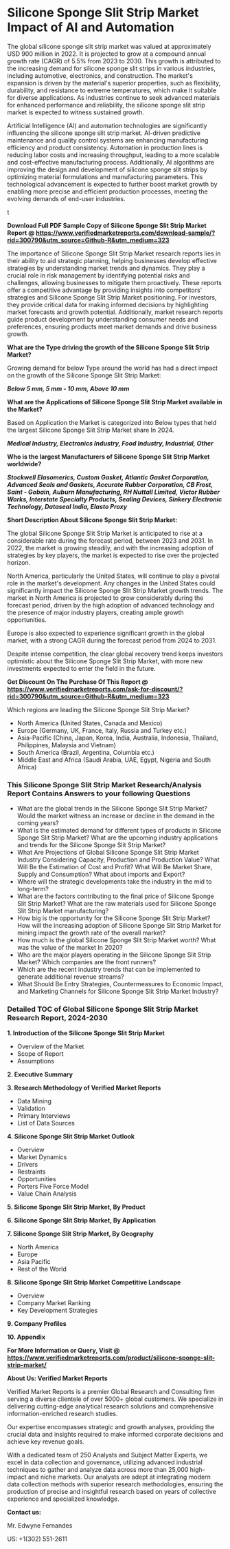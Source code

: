 <meta name="title" content="Global Silicone Sponge Slit Strip Market Impact of AI and Automation"><meta name="description" content="The global silicone sponge slit strip market was valued at approximately USD 900 million in 2022. It is projected to grow at a compound annual growth rate (CAGR) of 5."><meta name="title" content="Silicone Sponge Slit Strip Market Size, Share, Scope, Trends, Growth, Opportunities, Analysis, Forecast"><h1>Silicone Sponge Slit Strip Market Impact of AI and Automation</h1><p>The global silicone sponge slit strip market was valued at approximately USD 900 million in 2022. It is projected to grow at a compound annual growth rate (CAGR) of 5.5% from 2023 to 2030. This growth is attributed to the increasing demand for silicone sponge slit strips in various industries, including automotive, electronics, and construction. The market's expansion is driven by the material's superior properties, such as flexibility, durability, and resistance to extreme temperatures, which make it suitable for diverse applications. As industries continue to seek advanced materials for enhanced performance and reliability, the silicone sponge slit strip market is expected to witness sustained growth.</p><p>Artificial Intelligence (AI) and automation technologies are significantly influencing the silicone sponge slit strip market. AI-driven predictive maintenance and quality control systems are enhancing manufacturing efficiency and product consistency. Automation in production lines is reducing labor costs and increasing throughput, leading to a more scalable and cost-effective manufacturing process. Additionally, AI algorithms are improving the design and development of silicone sponge slit strips by optimizing material formulations and manufacturing parameters. This technological advancement is expected to further boost market growth by enabling more precise and efficient production processes, meeting the evolving demands of end-user industries.</p>t</p><p id="" class=""><strong>Download Full PDF Sample Copy of Silicone Sponge Slit Strip Market Report @ <a href="https://www.verifiedmarketreports.com/download-sample/?rid=300790&utm_source=Github-R&utm_medium=323" target="_blank">https://www.verifiedmarketreports.com/download-sample/?rid=300790&utm_source=Github-R&utm_medium=323</a></strong></p><p>The importance of&nbsp;Silicone Sponge Slit Strip Market research reports lies in their ability to aid strategic planning, helping businesses develop effective strategies by understanding market trends and dynamics. They play a crucial role in risk management by identifying potential risks and challenges, allowing businesses to mitigate them proactively. These reports offer a competitive advantage by providing insights into competitors' strategies and Silicone Sponge Slit Strip Market positioning. For investors, they provide critical data for making informed decisions by highlighting market forecasts and growth potential. Additionally, market research reports guide product development by understanding consumer needs and preferences, ensuring products meet market demands and drive business growth.</p><p><strong>What are the&nbsp;Type driving the growth of the Silicone Sponge Slit Strip Market?</strong></p><p id="" class="">Growing demand for below Type around the world has had a direct impact on the growth of the Silicone Sponge Slit Strip Market:</p><em><strong>Below 5 mm, 5 mm - 10 mm, Above 10 mm</strong></em></p><strong>What are the&nbsp;Applications&nbsp;of Silicone Sponge Slit Strip Market available in the Market?</strong></p><p id="" class="">Based on Application the Market is categorized into Below types that held the largest Silicone Sponge Slit Strip Market share In 2024.</p><em><strong>Medical Industry, Electronics Industry, Food Industry, Industrial, Other</strong></em></p><strong>Who is the largest Manufacturers of Silicone Sponge Slit Strip Market worldwide?</strong></p><p><em><strong>Stockwell Elasomerics, Custom Gasket, Atlantic Gasket Corporation, Advanced Seals and Gaskets, Accurate Rubber Corporation, CB Frost, Saint - Gobain, Auburn Manufacturing, RH Nuttall Limited, Victor Rubber Works, Interstate Specialty Products, Sealing Devices, Sinkery Electronic Technology, Dataseal India, Elasto Proxy</strong></em></p><p id="" class=""><strong>Short Description About Silicone Sponge Slit Strip Market:</strong></p><p>The global Silicone Sponge Slit Strip Market is anticipated to rise at a considerable rate during the forecast period, between 2023 and 2031. In 2022, the market is growing steadily, and with the increasing adoption of strategies by key players, the market is expected to rise over the projected horizon.</p><p>North America, particularly the United States, will continue to play a pivotal role in the market's development. Any changes in the United States could significantly impact the Silicone Sponge Slit Strip Market growth trends. The market in North America is projected to grow considerably during the forecast period, driven by the high adoption of advanced technology and the presence of major industry players, creating ample growth opportunities.</p><p>Europe is also expected to experience significant growth in the global market, with a strong CAGR during the forecast period from 2024 to 2031.</p><p>Despite intense competition, the clear global recovery trend keeps investors optimistic about the Silicone Sponge Slit Strip Market, with more new investments expected to enter the field in the future.</p><p id="" class=""><strong>Get Discount On The Purchase Of This Report @ <a href="https://www.verifiedmarketreports.com/ask-for-discount/?rid=300790&utm_source=Github-R&utm_medium=323" target="_blank">https://www.verifiedmarketreports.com/ask-for-discount/?rid=300790&utm_source=Github-R&utm_medium=323</a></strong></p>Which regions are leading the Silicone Sponge Slit Strip Market?</p><ul><li>North America (United States, Canada and Mexico)</li><li>Europe (Germany, UK, France, Italy, Russia and Turkey etc.)</li><li>Asia-Pacific (China, Japan, Korea, India, Australia, Indonesia, Thailand, Philippines, Malaysia and Vietnam)</li><li>South America (Brazil, Argentina, Columbia etc.)</li><li>Middle East and Africa (Saudi Arabia, UAE, Egypt, Nigeria and South Africa)</li></ul><h3 id="" class="">This Silicone Sponge Slit Strip Market Research/Analysis Report Contains Answers to your following Questions</h3><ul><li>What are the global trends in the Silicone Sponge Slit Strip Market? Would the market witness an increase or decline in the demand in the coming years?</li><li>What is the estimated demand for different types of products in Silicone Sponge Slit Strip Market? What are the upcoming industry applications and trends for the Silicone Sponge Slit Strip Market?</li><li>What Are Projections of Global Silicone Sponge Slit Strip Market Industry Considering Capacity, Production and Production Value? What Will Be the Estimation of Cost and Profit? What Will Be Market Share, Supply and Consumption? What about imports and Export?</li><li>Where will the strategic developments take the industry in the mid to long-term?</li><li>What are the factors contributing to the final price of Silicone Sponge Slit Strip Market? What are the raw materials used for Silicone Sponge Slit Strip Market manufacturing?</li><li>How big is the opportunity for the Silicone Sponge Slit Strip Market? How will the increasing adoption of Silicone Sponge Slit Strip Market for mining impact the growth rate of the overall market?</li><li>How much is the global Silicone Sponge Slit Strip Market worth? What was the value of the market In 2020?</li><li>Who are the major players operating in the Silicone Sponge Slit Strip Market? Which companies are the front runners?</li><li>Which are the recent industry trends that can be implemented to generate additional revenue streams?</li><li>What Should Be Entry Strategies, Countermeasures to Economic Impact, and Marketing Channels for Silicone Sponge Slit Strip Market Industry?</li></ul><h3 id="" class="">Detailed TOC of Global Silicone Sponge Slit Strip Market Research Report, 2024-2030</h3><p id="" class=""><strong>1. Introduction of the Silicone Sponge Slit Strip Market</strong></p><ul><li>Overview of the Market</li><li>Scope of Report</li><li>Assumptions</li></ul><p id="" class=""><strong>2. Executive Summary</strong></p><p id="" class=""><strong>3. Research Methodology of Verified Market Reports</strong></p><ul><li>Data Mining</li><li>Validation</li><li>Primary Interviews</li><li>List of Data Sources</li></ul><p id="" class=""><strong>4. Silicone Sponge Slit Strip Market Outlook</strong></p><ul><li>Overview</li><li>Market Dynamics</li><li>Drivers</li><li>Restraints</li><li>Opportunities</li><li>Porters Five Force Model</li><li>Value Chain Analysis</li></ul><p id="" class=""><strong>5. Silicone Sponge Slit Strip Market, By Product</strong></p><p id="" class=""><strong>6. Silicone Sponge Slit Strip Market, By Application</strong></p><p id="" class=""><strong>7. Silicone Sponge Slit Strip Market, By Geography</strong></p><ul><li>North America</li><li>Europe</li><li>Asia Pacific</li><li>Rest of the World</li></ul><p id="" class=""><strong>8. Silicone Sponge Slit Strip Market Competitive Landscape</strong></p><ul><li>Overview</li><li>Company Market Ranking</li><li>Key Development Strategies</li></ul><p id="" class=""><strong>9. Company Profiles</strong></p><p id="" class=""><strong>10. Appendix</strong></p><p id="" class=""><strong>For More Information or Query, Visit @ <a href="https://www.verifiedmarketreports.com/product/silicone-sponge-slit-strip-market/" target="_blank">https://www.verifiedmarketreports.com/product/silicone-sponge-slit-strip-market/</a></strong></p><p id="" class=""><strong>About Us: Verified Market Reports</strong></p><p id="" class="">Verified Market Reports is a premier Global Research and Consulting firm serving a diverse clientele of over 5000+ global customers. We specialize in delivering cutting-edge analytical research solutions and comprehensive information-enriched research studies.</p><p id="" class="">Our expertise encompasses strategic and growth analyses, providing the crucial data and insights required to make informed corporate decisions and achieve key revenue goals.</p><p id="" class="">With a dedicated team of 250 Analysts and Subject Matter Experts, we excel in data collection and governance, utilizing advanced industrial techniques to gather and analyze data across more than 25,000 high-impact and niche markets. Our analysts are adept at integrating modern data collection methods with superior research methodologies, ensuring the production of precise and insightful research based on years of collective experience and specialized knowledge.</p><p id="" class=""><strong>Contact us:</strong></p><p id="" class="">Mr. Edwyne Fernandes</p><p id="" class="">US: +1(302) 551-2611</p>